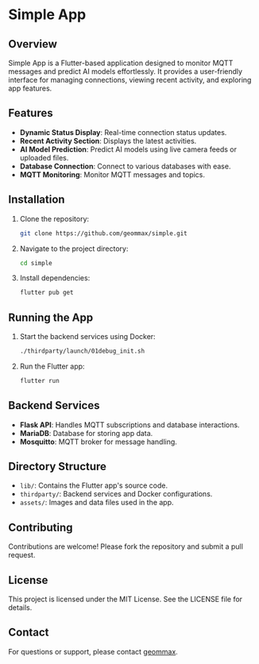 # Simple App

## Overview
Simple App is a Flutter-based application designed to monitor MQTT messages and predict AI models effortlessly. It provides a user-friendly interface for managing connections, viewing recent activity, and exploring app features.

## Features
- **Dynamic Status Display**: Real-time connection status updates.
- **Recent Activity Section**: Displays the latest activities.
- **AI Model Prediction**: Predict AI models using live camera feeds or uploaded files.
- **Database Connection**: Connect to various databases with ease.
- **MQTT Monitoring**: Monitor MQTT messages and topics.

## Installation
1. Clone the repository:
   ```bash
   git clone https://github.com/geommax/simple.git
   ```
2. Navigate to the project directory:
   ```bash
   cd simple
   ```
3. Install dependencies:
   ```bash
   flutter pub get
   ```

## Running the App
1. Start the backend services using Docker:
   ```bash
   ./thirdparty/launch/01debug_init.sh
   ```
2. Run the Flutter app:
   ```bash
   flutter run
   ```

## Backend Services
- **Flask API**: Handles MQTT subscriptions and database interactions.
- **MariaDB**: Database for storing app data.
- **Mosquitto**: MQTT broker for message handling.

## Directory Structure
- `lib/`: Contains the Flutter app's source code.
- `thirdparty/`: Backend services and Docker configurations.
- `assets/`: Images and data files used in the app.

## Contributing
Contributions are welcome! Please fork the repository and submit a pull request.

## License
This project is licensed under the MIT License. See the LICENSE file for details.

## Contact
For questions or support, please contact [geommax](https://github.com/geommax).
